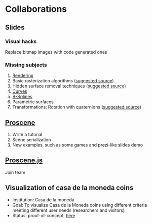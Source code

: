 # Collaborations

## Slides

### Visual hacks

Replace bitmap images with code generated ones

### Missing subjects

1. [Rendering](ttps://github.com/VisualComputing/Rendering)
  1. Basic rasterization algorithms ([suggested source](https://en.wikipedia.org/wiki/Computer_Graphics:_Principles_and_Practice))
  2. Hidden surface removal techniques ([suggested source](https://en.wikipedia.org/wiki/Computer_Graphics:_Principles_and_Practice))
2. [Curves](https://github.com/VisualComputing/Curves)
  1. [B-Splines](https://en.wikipedia.org/wiki/B-spline)
  2. Parametric surfaces
3. Transformations: Rotation with quaternions ([suggested source](https://tfetimes.com/wp-content/uploads/2015/04/F.Dunn-I.Parberry-3D-Math-Primer-for-Graphics-and-Game-Development.pdf))

## [Proscene](https://github.com/remixlab/proscene)

1. Write a tutorial
2. Scene serialization
3. New examples, such as some games and prezi-like slides demo

## [Proscene.js](https://github.com/VisualComputing/proscene.js)

Join team

## Visualization of casa de la moneda coins

* Institution: Casa de la moneda
* Goal: To visualize Casa de la Moneda coins using different criteria meeting different user needs (researchers and visitors)
* Status: proof-of-concept, [here](https://github.com/visualnumismatica/visualnumismatica)
